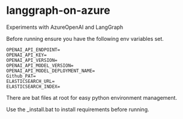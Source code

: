 # langgraph-on-azure
Experiments with AzureOpenAI and LangGraph

Before running ensure you have the following env variables set.

```
OPENAI_API_ENDPOINT=
OPENAI_API_KEY=
OPENAI_API_VERSION=
OPENAI_API_MODEL_VERSION=
OPENAI_API_MODEL_DEPLOYMENT_NAME=
Github_PAT=
ELASTICSEARCH_URL=
ELASTICSEARCH_INDEX=
```


There are bat files at root for easy python environment management.

Use the _install.bat to install requirements before running.